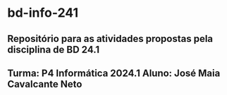 # bd-info-241
Repositório para as atividades propostas pela disciplina de BD 24.1
---------------------------------
Turma: P4 Informática 2024.1
Aluno: José Maia Cavalcante Neto
---------------------------------
